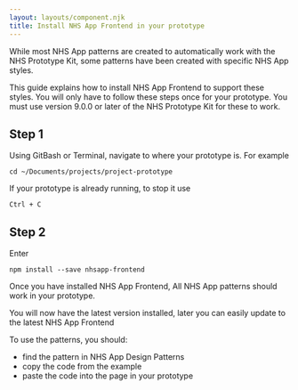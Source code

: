 ```yaml
---
layout: layouts/component.njk
title: Install NHS App Frontend in your prototype
---
```


While most NHS App patterns are created to automatically work with the NHS Prototype Kit, some patterns have been created with specific NHS App styles.

This guide explains how to install NHS App Frontend to support these styles. You will only have to follow these steps once for your prototype. You must use version 9.0.0 or later of the NHS Prototype Kit for these to work.

## Step 1

Using GitBash or Terminal, navigate to where your prototype is. For example

`cd ~/Documents/projects/project-prototype`

If your prototype is already running, to stop it use

`Ctrl + C`

## Step 2

Enter

`npm install --save nhsapp-frontend`

Once you have installed NHS App Frontend, All NHS App patterns should work in your prototype.

You will now have the latest version installed, later you can easily update to the latest NHS App Frontend

To use the patterns, you should:

- find the pattern in NHS App Design Patterns
- copy the code from the example
- paste the code into the page in your prototype